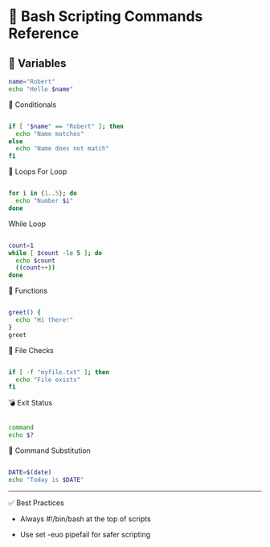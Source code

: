 # 🐚 Bash Scripting Commands Reference

## 🔄 Variables
```bash
name="Robert"
echo "Hello $name"
```

📜 Conditionals
```bash

if [ "$name" == "Robert" ]; then
  echo "Name matches"
else
  echo "Name does not match"
fi
```

🔁 Loops
For Loop
```bash

for i in {1..5}; do
  echo "Number $i"
done
```

While Loop
```bash

count=1
while [ $count -le 5 ]; do
  echo $count
  ((count++))
done
```

🔧 Functions
```bash

greet() {
  echo "Hi there!"
}
greet
```

📂 File Checks
```bash

if [ -f "myfile.txt" ]; then
  echo "File exists"
fi
```

💣 Exit Status
```bash

command
echo $?
```

🔌 Command Substitution
```bash

DATE=$(date)
echo "Today is $DATE"
```
---

✅ Best Practices

- Always #!/bin/bash at the top of scripts

- Use set -euo pipefail for safer scripting
